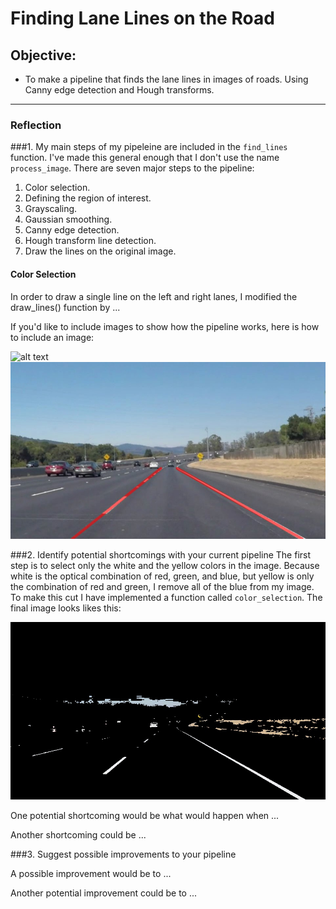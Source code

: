 # Finding Lane Lines on the Road

## Objective:

* To make a pipeline that finds the lane lines in images of roads. Using Canny edge detection and Hough transforms.

[//]: # (Image References)

[image1]: ./examples/grayscale.jpg "Grayscale"
[image_cs]: ./intermediate_images/color_select_solidWhiteCurve.jpg "final"
[image_final]: ./intermediate_images/final_solidWhiteCurve.jpg "final"

---

### Reflection

###1. My main steps of my pipeleine are included in the `find_lines` function. I've made this general enough that I don't use the name `process_image`. There are seven major steps to the pipeline:
1. Color selection.
2. Defining the region of interest.
3. Grayscaling. 
4. Gaussian smoothing.
5. Canny edge detection. 
6. Hough transform line detection.
7. Draw the lines on the original image. 

#### Color Selection




In order to draw a single line on the left and right lanes, I modified the draw_lines() function by ...

If you'd like to include images to show how the pipeline works, here is how to include an image: 

![alt text][image1]
![alt text][image_final]

###2. Identify potential shortcomings with your current pipeline
The first step is to select only the white and the yellow colors in the image. Because white is the optical combination of red, green, and blue, but yellow is only the combination of red and green, I remove all of the blue from my image. To make this cut I have implemented a function called `color_selection`. The final image looks likes this:

![alt text][image_cs]




One potential shortcoming would be what would happen when ... 

Another shortcoming could be ...


###3. Suggest possible improvements to your pipeline

A possible improvement would be to ...

Another potential improvement could be to ...
